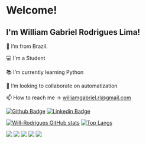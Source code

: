 # Welcome!
## I'm William Gabriel Rodrigues Lima!

:house_with_garden: I’m from Brazil.

:computer: I'm a Student

:books: I’m currently learning Python

💞️ I’m looking to collaborate on automatization

📫 How to reach me -> williamgabriel.rl@gmail.com

[![Github Badge](https://img.shields.io/badge/-Github-000?style=flat-square&logo=Github&logoColor=white&link=https://github.com/Will-Rodrigues)](https://github.com/Will-Rodrigues)
[![Linkedin Badge](https://img.shields.io/badge/-LinkedIn-blue?style=flat-square&logo=Linkedin&logoColor=white&link=https://br.linkedin.com/in/will-lima)](https://br.linkedin.com/in/will-lima)

[![Will-Rodrigues GitHub stats](https://github-readme-stats.vercel.app/api?username=NOMEGIT)](https://github.com/NOMEGIT/github-readme-stats)
[![Top Langs](https://github-readme-stats.vercel.app/api/top-langs/?username=Will-Rodrigues)](https://github.com/Will-Rodrigues/github-readme-stats)

<img src= "https://img.shields.io/badge/HTML5-E34F26?style=for-the-badge&logo=html5&logoColor=white">  <img src= "https://img.shields.io/badge/CSS3-1572B6?style=for-the-badge&logo=css3&logoColor=white">  <img src= "https://img.shields.io/badge/JavaScript-323330?style=for-the-badge&logo=javascript&logoColor=F7DF1E">  <img src= "https://img.shields.io/badge/Python-FFD43B?style=for-the-badge&logo=python&logoColor=darkgreen"> <img src= "https://img.shields.io/badge/PostgreSQL-316192?style=for-the-badge&logo=postgresql&logoColor=white">
